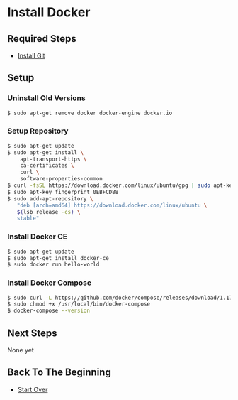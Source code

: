 # Install Docker

## Required Steps

- [Install Git](/setup/install-git.md)

## Setup

### Uninstall Old Versions

```bash
$ sudo apt-get remove docker docker-engine docker.io
```

### Setup Repository

```bash
$ sudo apt-get update
$ sudo apt-get install \
    apt-transport-https \
    ca-certificates \
    curl \
    software-properties-common
$ curl -fsSL https://download.docker.com/linux/ubuntu/gpg | sudo apt-key add -
$ sudo apt-key fingerprint 0EBFCD88
$ sudo add-apt-repository \
   "deb [arch=amd64] https://download.docker.com/linux/ubuntu \
   $(lsb_release -cs) \
   stable"
```

### Install Docker CE

```bash
$ sudo apt-get update
$ sudo apt-get install docker-ce
$ sudo docker run hello-world
```

### Install Docker Compose

```bash
$ sudo curl -L https://github.com/docker/compose/releases/download/1.17.0/docker-compose-`uname -s`-`uname -m` -o /usr/local/bin/docker-compose
$ sudo chmod +x /usr/local/bin/docker-compose
$ docker-compose --version
```

## Next Steps

None yet

## Back To The Beginning

- [Start Over](/README.md)

